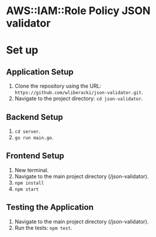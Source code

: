 # AWS::IAM::Role Policy JSON validator

# Set up

## Application Setup

1. Clone the repository using the URL: `https://github.com/wliberacki/json-validator.git`.
2. Navigate to the project directory: `cd json-validator`.

## Backend Setup

1. `cd server`.
2. `go run main.go`.

## Frontend Setup

1. New terminal.
2. Navigate to the main project directory (/json-validator).
3. `npm install`
2. `npm start`

## Testing the Application

1. Navigate to the main project directory (/json-validator).
2. Run the tests: `npm test`.